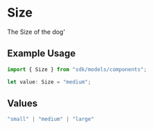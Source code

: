 # Size

The Size of the dog'

## Example Usage

```typescript
import { Size } from "sdk/models/components";

let value: Size = "medium";
```

## Values

```typescript
"small" | "medium" | "large"
```